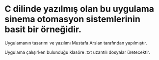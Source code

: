 # C dilinde yazılmış olan bu uygulama sinema otomasyon sistemlerinin basit bir örneğidir.

Uygulamanın tasarımı ve yazılımı Mustafa Arslan tarafından yapılmıştır. 

Uygulama çalışırken bulunduğu klasöre .txt uzantılı dosyalar üretecektir.
